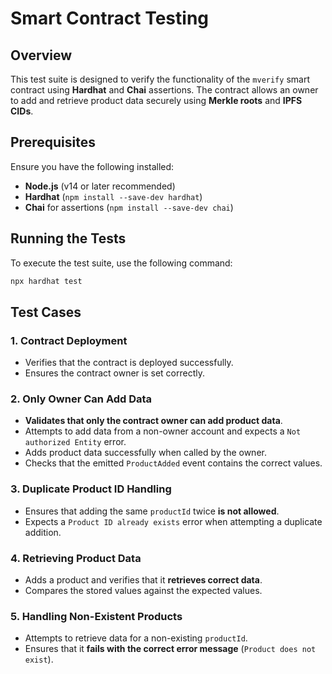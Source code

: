 # Smart Contract Testing

## Overview
This test suite is designed to verify the functionality of the `mverify` smart contract using **Hardhat** and **Chai** assertions. The contract allows an owner to add and retrieve product data securely using **Merkle roots** and **IPFS CIDs**.

## Prerequisites
Ensure you have the following installed:
- **Node.js** (v14 or later recommended)
- **Hardhat** (`npm install --save-dev hardhat`)
- **Chai** for assertions (`npm install --save-dev chai`)

## Running the Tests
To execute the test suite, use the following command:
```sh
npx hardhat test
```

## Test Cases
### 1. Contract Deployment
- Verifies that the contract is deployed successfully.
- Ensures the contract owner is set correctly.

### 2. Only Owner Can Add Data
- **Validates that only the contract owner can add product data**.
- Attempts to add data from a non-owner account and expects a `Not authorized Entity` error.
- Adds product data successfully when called by the owner.
- Checks that the emitted `ProductAdded` event contains the correct values.

### 3. Duplicate Product ID Handling
- Ensures that adding the same `productId` twice **is not allowed**.
- Expects a `Product ID already exists` error when attempting a duplicate addition.

### 4. Retrieving Product Data
- Adds a product and verifies that it **retrieves correct data**.
- Compares the stored values against the expected values.

### 5. Handling Non-Existent Products
- Attempts to retrieve data for a non-existing `productId`.
- Ensures that it **fails with the correct error message** (`Product does not exist`).




